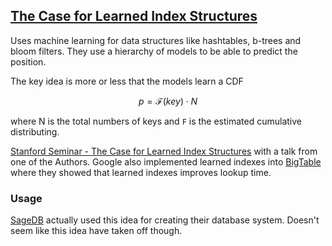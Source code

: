 ## [The Case for Learned Index Structures](https://arxiv.org/abs/1712.01208)
Uses machine learning for data structures like hashtables, b-trees and bloom filters.
They use a hierarchy of models to be able to predict the position. 

The key idea is more or less that the models learn a CDF

$$p=\mathcal{F}(key)\cdot N$$

where N is the total numbers of keys and `F` is the estimated cumulative distributing. 

[Stanford Seminar - The Case for Learned Index Structures](https://www.youtube.com/watch?v=NaqJO7rrXy0) with a talk from one of the Authors. Google also implemented learned indexes into [BigTable](https://arxiv.org/pdf/2012.12501.pdf) where they showed that learned indexes improves lookup time.

### Usage
[SageDB](https://blog.acolyer.org/2019/01/16/sagedb-a-learned-database-system/) actually used this idea for creating their database system. Doesn't seem like this idea have taken off though.
